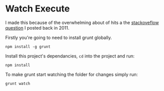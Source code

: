 # Watch Execute

I made this because of the overwhelming about of hits a the [stackoveflow question](http://stackoverflow.com/questions/6475252/bash-script-watch-folder-execute-command/22495633#22495633) I posted back in 2011. 

Firstly you're going to need to install grunt globally.

	npm install -g grunt

Install this project's dependancies, `cd` into the project and run:

	npm install

To make grunt start watching the folder for changes simply run:

	grunt watch